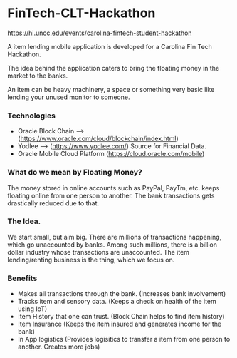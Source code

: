 # FinTech-CLT-Hackathon

https://hi.uncc.edu/events/carolina-fintech-student-hackathon

A item lending mobile application is developed for a Carolina Fin Tech Hackathon.

The idea behind the application caters to bring the floating money in the market to the banks.

An item can be heavy machinery, a space or something very basic like lending your unused monitor to someone.


### Technologies
* Oracle Block Chain --> (https://www.oracle.com/cloud/blockchain/index.html) 
* Yodlee --> (https://www.yodlee.com/) Source for Financial Data.
* Oracle Mobile Cloud Platform (https://cloud.oracle.com/mobile)

### What do we mean by Floating Money?
The money stored in online accounts such as PayPal, PayTm, etc. keeps floating online from one person to another.
The bank transactions gets drastically reduced due to that.

### The Idea.
We start small, but aim big. 
There are millions of transactions happening, which go unaccounted by banks. 
Among such millions, there is a billion dollar industry whose transactions are unaccounted.
The item lending/renting business is the thing, which we focus on.

### Benefits

* Makes all transactions through the bank. (Increases bank involvement)
* Tracks item and sensory data. (Keeps a check on health of the item using IoT)
* Item History that one can trust. (Block Chain helps to find item history)
* Item Insurance (Keeps the item insured and generates income for the bank)
* In App logistics (Provides logisitics to transfer a item from one person to another. Creates more jobs)
